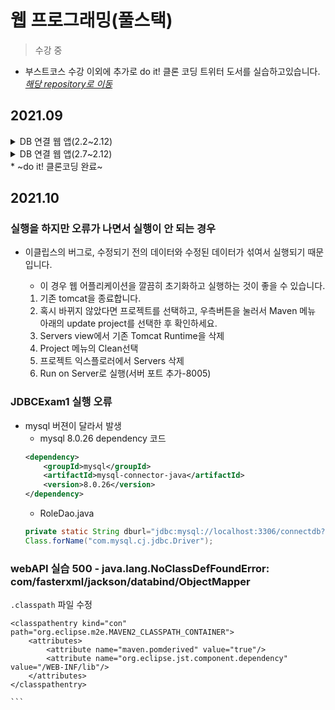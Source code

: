 # 웹 프로그래밍(풀스택)
> 수강 중
* 부스트코스 수강 이외에 추가로 do it! 클론 코딩 트위터 도서를 실습하고있습니다.<br>
*<a href="https://github.com/KimDahui42/nwitter">해당 repository로 이동</a>*
## 2021.09
<details>
<summary> DB 연결 웹 앱(2.2~2.12)</summary>
<div markdown="1">
	<ul>
		<li> [09.12.21] ~2.7 수강</li>
	</ul>
</div>
</details>
<details>
<summary> DB 연결 웹 앱(2.7~2.12)</summary>
<div markdown="1">
	<ul>
		<li>과제 B 시작 -> 자바스크립트 학습으로 변경했습니다(문법이 부족한 것 같아요) </li>
	</ul>
</div>
</details>
* ~do it! 클론코딩 완료~

## 2021.10
### 실행을 하지만 오류가 나면서 실행이 안 되는 경우

* 이클립스의 버그로, 수정되기 전의 데이터와 수정된 데이터가 섞여서 실행되기 때문입니다.

	* 이 경우 웹 어플리케이션을 깔끔히 초기화하고 실행하는 것이 좋을 수 있습니다.

	1. 기존 tomcat을 종료합니다.
	2. 혹시 바뀌지 않았다면 프로젝트를 선택하고, 우측버튼을 눌러서 Maven 메뉴 아래의 update project를 선택한 후 확인하세요.
	3. Servers view에서 기존 Tomcat Runtime을 삭제
	4. Project 메뉴의 Clean선택
	5. 프로젝트 익스플로러에서 Servers 삭제
	6. Run on Server로 실행(서버 포트 추가-8005)
### JDBCExam1 실행 오류
* mysql 버젼이 달라서 발생
	* mysql 8.0.26 dependency 코드
	```xml
	<dependency>
    	<groupId>mysql</groupId>
    	<artifactId>mysql-connector-java</artifactId>
    	<version>8.0.26</version>
	</dependency>
	```
	* RoleDao.java
	```java
	private static String dburl="jdbc:mysql://localhost:3306/connectdb?serverTimezone=Asia/Seoul&useSSL=false";
	Class.forName("com.mysql.cj.jdbc.Driver");
	
	```
### webAPI 실습 500 - java.lang.NoClassDefFoundError: com/fasterxml/jackson/databind/ObjectMapper
`.classpath` 파일 수정
````
<classpathentry kind="con" path="org.eclipse.m2e.MAVEN2_CLASSPATH_CONTAINER">
	<attributes>
		<attribute name="maven.pomderived" value="true"/>
		<attribute name="org.eclipse.jst.component.dependency" value="/WEB-INF/lib"/>
	</attributes>
</classpathentry>

```